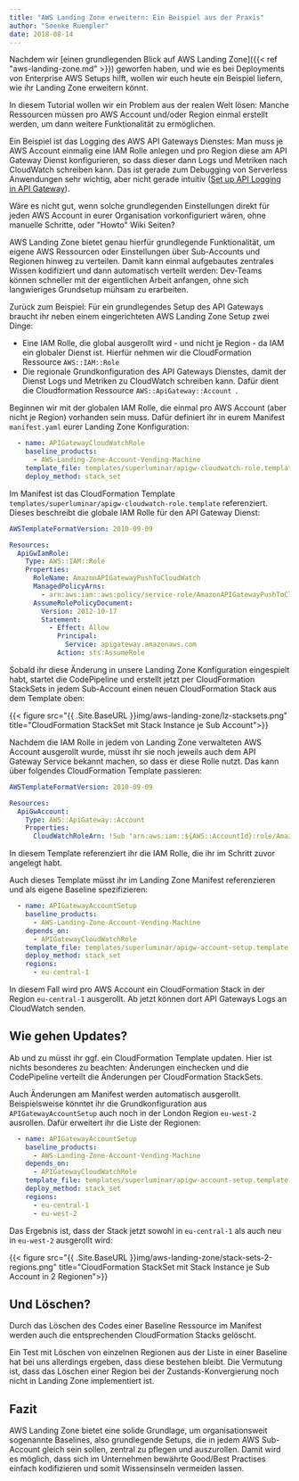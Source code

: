 ```yaml
---
title: "AWS Landing Zone erweitern: Ein Beispiel aus der Praxis"
author: "Soenke Ruempler"
date: 2018-08-14
---
```


Nachdem wir [einen grundlegenden Blick auf AWS Landing Zone]({{< ref "aws-landing-zone.md" >}}) geworfen haben, und wie es bei Deployments von Enterprise AWS Setups hilft, wollen wir euch heute ein Beispiel liefern, wie ihr Landing Zone erweitern könnt.

In diesem Tutorial wollen wir ein Problem aus der realen Welt lösen: Manche Ressourcen müssen pro AWS Account und/oder Region einmal erstellt werden, um dann weitere Funktionalität zu ermöglichen.

Ein Beispiel ist das Logging des AWS API Gateways Dienstes: Man muss je AWS Account einmalig eine IAM Rolle anlegen und pro Region diese am API Gateway Dienst konfigurieren, so dass dieser dann Logs und Metriken nach CloudWatch schreiben kann. Das ist gerade zum Debugging von Serverless Anwendungen sehr wichtig, aber nicht gerade intuitiv ([Set up API Logging in API Gateway](https://docs.aws.amazon.com/apigateway/latest/developerguide/set-up-logging.html)).

Wäre es nicht gut, wenn solche grundlegenden Einstellungen direkt für jeden AWS Account in eurer Organisation vorkonfiguriert wären, ohne manuelle Schritte, oder "Howto" Wiki Seiten?

AWS Landing Zone bietet genau hierfür grundlegende Funktionalität, um eigene AWS Ressourcen oder Einstellungen über Sub-Accounts und Regionen hinweg zu verteilen. Damit kann einmal aufgebautes zentrales Wissen kodifiziert und dann automatisch verteilt werden: Dev-Teams können schneller mit der eigentlichen Arbeit anfangen, ohne sich langwieriges Grundsetup mühsam zu erarbeiten.

Zurück zum Beispiel: Für ein grundlegendes Setup des API Gateways braucht ihr neben einem eingerichteten AWS Landing Zone Setup zwei Dinge:

 - Eine IAM Rolle, die global ausgerollt wird - und nicht je Region - da IAM ein globaler Dienst ist. Hierfür nehmen wir die CloudFormation Ressource `AWS::IAM::Role`
 - Die regionale Grundkonfiguration des API Gateways Dienstes, damit der Dienst Logs und Metriken zu CloudWatch schreiben kann. Dafür dient die Cloudformation Ressource `AWS::ApiGateway::Account
`.

Beginnen wir mit der globalen IAM Rolle, die einmal pro AWS Account (aber nicht je Region) vorhanden sein muss. Dafür definiert ihr in eurem Manifest `manifest.yaml` eurer Landing Zone Konfiguration:

```yaml
  - name: APIGatewayCloudWatchRole
    baseline_products:
      - AWS-Landing-Zone-Account-Vending-Machine
    template_file: templates/superluminar/apigw-cloudwatch-role.template
    deploy_method: stack_set
```

Im Manifest ist das CloudFormation Template `templates/superluminar/apigw-cloudwatch-role.template` referenziert. Dieses beschreibt die globale IAM Rolle für den API Gateway Dienst:

```yaml
AWSTemplateFormatVersion: 2010-09-09

Resources:
  ApiGwIamRole:
    Type: AWS::IAM::Role
    Properties:
      RoleName: AmazonAPIGatewayPushToCloudWatch
      ManagedPolicyArns:
        - arn:aws:iam::aws:policy/service-role/AmazonAPIGatewayPushToCloudWatchLogs
      AssumeRolePolicyDocument:
        Version: 2012-10-17
        Statement:
          - Effect: Allow
            Principal:
              Service: apigateway.amazonaws.com
            Action: sts:AssumeRole
```

Sobald ihr diese Änderung in unsere Landing Zone Konfiguration eingespielt habt, startet die CodePipeline und erstellt jetzt per CloudFormation StackSets in jedem Sub-Account einen neuen CloudFormation Stack aus dem Template oben:

{{< figure src="{{ .Site.BaseURL }}img/aws-landing-zone/lz-stacksets.png" title="CloudFormation StackSet mit Stack Instance je Sub Account">}}

Nachdem die IAM Rolle in jedem von Landing Zone verwalteten AWS Account ausgerollt wurde, müsst ihr sie noch jeweils auch dem API Gateway Service bekannt machen, so dass er diese Rolle nutzt. Das kann über folgendes CloudFormation Template passieren:

```yaml
AWSTemplateFormatVersion: 2010-09-09

Resources:
  ApiGwAccount:
    Type: AWS::ApiGateway::Account
    Properties:
      CloudWatchRoleArn: !Sub "arn:aws:iam::${AWS::AccountId}:role/AmazonAPIGatewayPushToCloudWatch"
```
In diesem Template referenziert ihr die IAM Rolle, die ihr im Schritt zuvor angelegt habt.

Auch dieses Template müsst ihr im Landing Zone Manifest referenzieren und als eigene Baseline spezifizieren:

```yaml
  - name: APIGatewayAccountSetup
    baseline_products:
      - AWS-Landing-Zone-Account-Vending-Machine
    depends_on:
      - APIGatewayCloudWatchRole
    template_file: templates/superluminar/apigw-account-setup.template
    deploy_method: stack_set
    regions:
      - eu-central-1
```

In diesem Fall wird pro AWS Account ein CloudFormation Stack in der Region `eu-central-1` ausgerollt. Ab jetzt können dort API Gateways Logs an CloudWatch senden.

## Wie gehen Updates?

Ab und zu müsst ihr ggf. ein CloudFormation Template updaten. Hier ist nichts besonderes zu beachten: Änderungen einchecken und die CodePipeline verteilt die Änderungen per CloudFormation StackSets.

Auch Änderungen am Manifest werden automatisch ausgerollt. Beispielsweise könntet ihr die Grundkonfiguration aus `APIGatewayAccountSetup` auch noch in der London Region `eu-west-2` ausrollen. Dafür erweitert ihr die Liste der Regionen:

```yaml
  - name: APIGatewayAccountSetup
    baseline_products:
      - AWS-Landing-Zone-Account-Vending-Machine
    depends_on:
      - APIGatewayCloudWatchRole
    template_file: templates/superluminar/apigw-account-setup.template
    deploy_method: stack_set
    regions:
      - eu-central-1
      - eu-west-2
```

Das Ergebnis ist, dass der Stack jetzt sowohl in `eu-central-1` als auch neu in `eu-west-2` ausgerollt wird:

{{< figure src="{{ .Site.BaseURL }}img/aws-landing-zone/stack-sets-2-regions.png" title="CloudFormation StackSet mit Stack Instance je Sub Account in 2 Regionen">}}

## Und Löschen?   

Durch das Löschen des Codes einer Baseline Ressource im Manifest werden auch die entsprechenden CloudFormation Stacks gelöscht.

Ein Test mit Löschen von einzelnen Regionen aus der Liste in einer Baseline hat bei uns allerdings ergeben, dass diese bestehen bleibt. Die Vermutung ist, dass das Löschen einer Region bei der Zustands-Konvergierung noch nicht in Landing Zone implementiert ist.

## Fazit

AWS Landing Zone bietet eine solide Grundlage, um organisationsweit sogenannte Baselines, also grundlegende Setups, die in jedem AWS Sub-Account gleich sein sollen, zentral zu pflegen und auszurollen. Damit wird es möglich, dass sich im Unternehmen bewährte Good/Best Practises einfach kodifizieren und somit Wissensinseln vermeiden lassen.